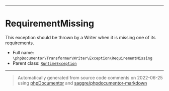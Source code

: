 ***

# RequirementMissing

This exception should be thrown by a Writer when it is missing one of its requirements.

* Full name: `\phpDocumentor\Transformer\Writer\Exception\RequirementMissing`
* Parent class: [`RuntimeException`](../../../../RuntimeException.md)

***
> Automatically generated from source code comments on 2022-06-25 using [phpDocumentor](http://www.phpdoc.org/) and [saggre/phpdocumentor-markdown](https://github.com/Saggre/phpDocumentor-markdown)
